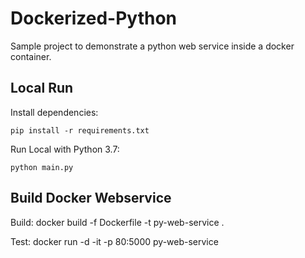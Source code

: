 # Dockerized-Python
Sample project to demonstrate a python web service inside a docker container.

## Local Run
Install dependencies:

    pip install -r requirements.txt

Run Local with Python 3.7:

    python main.py

## Build Docker Webservice
Build:
    docker build -f Dockerfile -t py-web-service .

Test:
    docker run -d -it -p 80:5000 py-web-service
